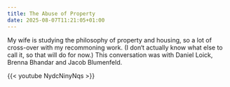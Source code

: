 ```yaml
---
title: The Abuse of Property
date: 2025-08-07T11:21:05+01:00
---
```

My wife is studying the philosophy of property and housing, so a lot of cross-over with my recommoning work. (I don‘t actually know what else to call it, so that will do for now.) This conversation was with Daniel Loick, Brenna Bhandar and Jacob Blumenfeld.

{{< youtube NydcNinyNqs >}}
